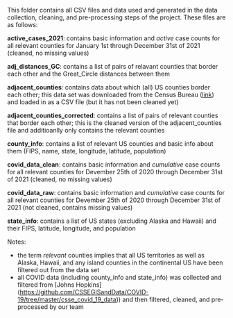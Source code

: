 This folder contains all CSV files and data used and generated in the data collection, cleaning, and pre-processing steps of the project. These files are as follows:

**active_cases_2021**: contains basic information and _active_ case counts for all relevant counties for January 1st through December 31st of 2021 (cleaned, no missing values)

**adj_distances_GC**: contains a list of pairs of relavant counties that border each other and the Great_Circle distances between them

**adjacent_counties**: contains data about which (all) US counties border each other; this data set was downloaded from the Census Bureau ([link](https://www.census.gov/geographies/reference-files/2010/geo/county-adjacency.html)) and loaded in as a CSV file (but it has not been cleaned yet)

**adjacent_counties_corrected**: contains a list of pairs of relevant counties that border each other; this is the cleaned version of the adjacent_counties file and additioanlly only contains the relevant counties

**county_info**: contains a list of relevant US counties and basic info about them (FIPS, name, state, longitude, latitude, population)

**covid_data_clean**: contains basic information and _cumulative_ case counts for all relevant counties for Devember 25th of 2020 through December 31st of 2021 (cleaned, no missing values)

**covid_data_raw**: contains basic information and _cumulative_ case counts for all relevant counties for Devember 25th of 2020 through December 31st of 2021 (not cleaned, contains missing values)

**state_info**: contains a list of US states (excluding Alaska and Hawaii) and their FIPS, latitude, longitude, and population

Notes: 
* the term _relevant_ counties implies that all US territories as well as Alaska, Hawaii, and any island counties in the continental US have been filtered out from the data set
* all COVID data (including county_info and state_info) was collected and filtered from [Johns Hopkins] (https://github.com/CSSEGISandData/COVID-19/tree/master/csse_covid_19_data)) and then filtered, cleaned, and pre-processed by our team
